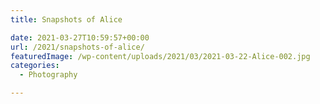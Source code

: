 ```yaml
---
title: Snapshots of Alice

date: 2021-03-27T10:59:57+00:00
url: /2021/snapshots-of-alice/
featuredImage: /wp-content/uploads/2021/03/2021-03-22-Alice-002.jpg
categories:
  - Photography

---
```

<!--kg-card-begin: html-->



<!--kg-card-end: html-->